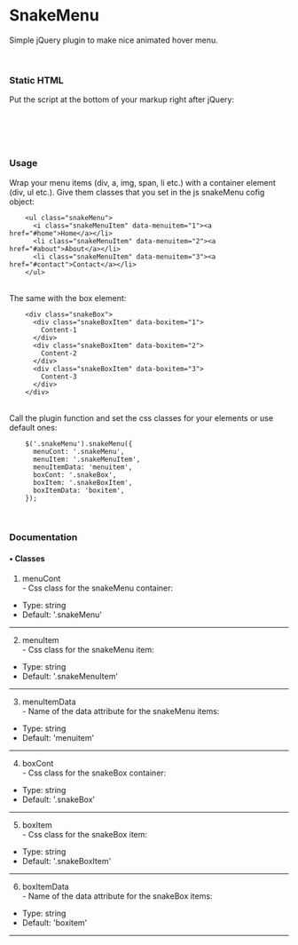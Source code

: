 # SnakeMenu
Simple jQuery plugin to make nice animated hover menu.

<br>
<h3>Static HTML</h3>
Put the script at the bottom of your markup right after jQuery:

<code> <script src="filespath/jquery-3.2.1.min.js"></script> </code> <br>
<code> <script src="filespath/snakeMenu-1.1.min.js"></script> </code>
  
<br>  
<h3>Usage</h3>

Wrap your menu items (div, a, img, span, li etc.) with a container element (div, ul etc.). Give them classes that you set
in the js snakeMenu cofig object:

        <ul class="snakeMenu">
          <i class="snakeMenuItem" data-menuitem="1"><a href="#home">Home</a></li>
          <li class="snakeMenuItem" data-menuitem="2"><a href="#about">About</a></li>
          <li class="snakeMenuItem" data-menuitem="3"><a href="#contact">Contact</a></li>
        </ul>
      
<br>
The same with the box element:   

        <div class="snakeBox">
          <div class="snakeBoxItem" data-boxitem="1">
            Content-1
          </div>
          <div class="snakeBoxItem" data-boxitem="2">
            Content-2
          </div>
          <div class="snakeBoxItem" data-boxitem="3">
            Content-3
          </div>
	    </div>

<br>
Call the plugin function and set the css classes for your elements or use default ones:

        $('.snakeMenu').snakeMenu({
          menuCont: '.snakeMenu',
          menuItem: '.snakeMenuItem',
          menuItemData: 'menuitem',
          boxCont: '.snakeBox',
          boxItem: '.snakeBoxItem',
          boxItemData: 'boxitem',
        });
	

<br>
<h3>Documentation</h3>

<h4>&bull; Classes</h4>

1. menuCont <br> - Css class for the snakeMenu container:
<ul>
	<li>Type: string</li>
	<li>Default: '.snakeMenu'</li>
</ul>
<hr>

2. menuItem <br> - Css class for the snakeMenu item:
<ul>
	<li>Type: string</li>
	<li>Default: '.snakeMenuItem'</li>
</ul>
<hr>

3. menuItemData <br> - Name of the data attribute for the snakeMenu items:
<ul>
	<li>Type: string</li>
	<li>Default: 'menuitem'</li>
</ul>
<hr>

4. boxCont <br> - Css class for the snakeBox container:
<ul>
	<li>Type: string</li>
	<li>Default: '.snakeBox'</li>
</ul>
<hr>

5. boxItem <br> - Css class for the snakeBox item:
<ul>
	<li>Type: string</li>
	<li>Default: '.snakeBoxItem'</li>
</ul>
<hr>

6. boxItemData <br> - Name of the data attribute for the snakeBox items:
<ul>
	<li>Type: string</li>
	<li>Default: 'boxitem'</li>
</ul>
<hr>
